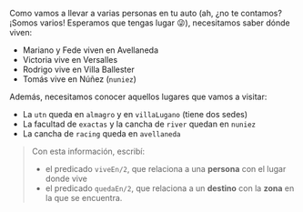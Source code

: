 Como vamos a llevar a varias personas en tu auto (ah, ¿no te contamos? ¡Somos varios! Esperamos que tengas lugar :stuck_out_tongue_winking_eye:), necesitamos saber dónde viven:

* Mariano y Fede viven en Avellaneda
* Victoria vive en Versalles
* Rodrigo vive en Villa Ballester
* Tomás vive en Núñez (`nuniez`)

Además, necesitamos conocer aquellos lugares que vamos a visitar: 

* La `utn` queda en `almagro` y en `villaLugano`  (tiene dos sedes)
* La facultad de `exactas` y la cancha de `river` quedan en `nuniez`
* La cancha de `racing` queda en `avellaneda`

> Con esta información, escribí: 
>
> * el predicado `viveEn/2`, que relaciona a una **persona** con el lugar donde vive 
> * el predicado `quedaEn/2`, que relaciona a un **destino** con la **zona** en la que se encuentra. 
